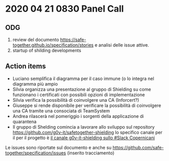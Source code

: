 # 2020 04 21 0830 Panel Call

## ODG 

1. review del documento https://safe-together.github.io/specification/stories e analisi delle issue attive.
2. startup of shilding developments



## Action items

- Luciano semplifica il diagramma per il caso immune (o lo integra nel diagramma più ampio	
- Silvia organizza una presentazione al gruppo di Shielding su come funzionano i certificati con possibili opzioni di implementazione
- Silvia verifica la possibilità di coinvolgere una CA (Inforcert?)
- Giuseppe si rende disponibile per verificare la possibilità di coinvolgere una CA  tramite una consociata di TeamSystem
- Andrea rilascerà nel pomeriggio i sorgenti della applicazione di quarantena
- Il gruppo di Shelding comincia a lavorare allo sviluppo sul repository https://github.com/g0v-it/safetogether-shielding lo specifico canale per il per il progetto è 
 [il canale g0v-it-shielding sullo #Slack Copernicani](https://copernicani.slack.com/archives/C011J964811)

Le issues sono  riportate sul documento e anche su  https://github.com/safe-together/specification/issues (inserito tracciamento)
